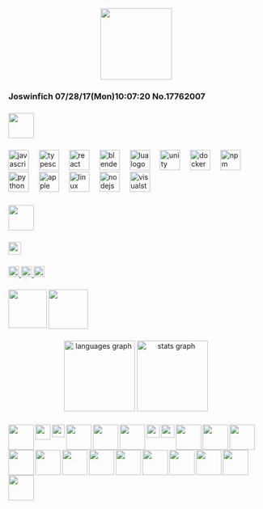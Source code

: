 <div align="center">
  <img height="141" src="https://i.imgur.com/JKDZH48.gif"  />
</div>

###

<h3 align="left">Joswinfich 07/28/17(Mon)10:07:20 No.17762007</h3>

###

<div align="left">
  <img height="50" src="https://magneticdogz.neocities.org/media/graphics/banners/games3.gif"  />
</div>

###

<div align="left">
  <img src="https://img.shields.io/badge/JavaScript-F7DF1E?logo=javascript&logoColor=black&style=for-the-badge" height="40" alt="javascript logo"  />
  <img width="12" />
  <img src="https://img.shields.io/badge/TypeScript-3178C6?logo=typescript&logoColor=white&style=for-the-badge" height="40" alt="typescript logo"  />
  <img width="12" />
  <img src="https://img.shields.io/badge/React-61DAFB?logo=react&logoColor=black&style=for-the-badge" height="40" alt="react logo"  />
  <img width="12" />
  <img src="https://img.shields.io/badge/Blender-F5792A?logo=blender&logoColor=black&style=for-the-badge" height="40" alt="blender logo"  />
  <img width="12" />
  <img src="https://img.shields.io/badge/Lua-2C2D72?logo=lua&logoColor=white&style=for-the-badge" height="40" alt="lua logo"  />
  <img width="12" />
  <img src="https://img.shields.io/badge/Unity-FFFFFF?logo=unity&logoColor=black&style=for-the-badge" height="40" alt="unity logo"  />
  <img width="12" />
  <img src="https://img.shields.io/badge/Docker-2496ED?logo=docker&logoColor=white&style=for-the-badge" height="40" alt="docker logo"  />
  <img width="12" />
  <img src="https://img.shields.io/badge/npm-CB3837?logo=npm&logoColor=white&style=for-the-badge" height="40" alt="npm logo"  />
  <img width="12" />
  <img src="https://img.shields.io/badge/Python-3776AB?logo=python&logoColor=white&style=for-the-badge" height="40" alt="python logo"  />
  <img width="12" />
  <img src="https://img.shields.io/badge/Apple-000000?logo=apple&logoColor=white&style=for-the-badge" height="40" alt="apple logo"  />
  <img width="12" />
  <img src="https://img.shields.io/badge/Linux-FCC624?logo=linux&logoColor=black&style=for-the-badge" height="40" alt="linux logo"  />
  <img width="12" />
  <img src="https://img.shields.io/badge/Node.js-339933?logo=nodedotjs&logoColor=white&style=for-the-badge" height="40" alt="nodejs logo"  />
  <img width="12" />
  <img src="https://img.shields.io/badge/Visual Studio-5C2D91?logo=visualstudio&logoColor=white&style=for-the-badge" height="40" alt="visualstudio logo"  />
</div>

###

<div align="left">
  <img height="50" src="https://magneticdogz.neocities.org/media/graphics/banners/anime5.gif"  />
</div>

###

<div align="left">
  <img height="25" src="https://external-media.spacehey.net/media/sOxBu9YzENXClg99Zqod8IqGm-p8LFmptix0gY2O4vVA=/https://files.catbox.moe/5lhkkj.gif"  />
</div>

###

<div align="left">
  <a href="@joswinfich" target="_blank">
    <img src="https://img.shields.io/static/v1?message=Discord&logo=discord&label=&color=7289DA&logoColor=white&labelColor=&style=plastic" height="21" alt="discord logo"  />
  </a>
  <a href="joswinfich@gmail.com" target="_blank">
    <img src="https://img.shields.io/static/v1?message=Gmail&logo=gmail&label=&color=D14836&logoColor=white&labelColor=&style=plastic" height="21" alt="gmail logo"  />
  </a>
  <a href="https://tryhackme.com/p/joswinfich" target="_blank">
    <img src="https://img.shields.io/static/v1?message=TryHackMe&logo=tryhackme&label=&color=88cc14&logoColor=white&labelColor=&style=plastic" height="21" alt="tryhackme logo"  />
  </a>
</div>

###

<img align="left" height="76" src="https://i.imgur.com/x8HBHLQ.png"  />

###

<div align="left">
  <img height="78" src="https://magneticdogz.neocities.org/media/graphics/banners/lain.gif"  />
</div>

###

<div align="center">
  <img src="https://github-readme-stats.vercel.app/api/top-langs?username=joswinfich&locale=en&hide_title=false&layout=compact&card_width=320&langs_count=6&theme=github_dark&hide_border=true&order=2" height="140" alt="languages graph"  />
  <img src="https://github-readme-stats.vercel.app/api?username=joswinfich&hide_title=false&hide_rank=false&show_icons=true&include_all_commits=true&count_private=true&disable_animations=false&theme=github_dark&locale=en&hide_border=true&order=1" height="140" alt="stats graph"  />
</div>

###

<img align="left" height="50" src="https://magneticdogz.neocities.org/media/graphics/buttons/arizona.gif"  />

###

<img align="left" height="30" src="https://magneticdogz.neocities.org/media/graphics/blinkies/invaderzim3.gif"  />

###

<img align="left" height="25" src="https://magneticdogz.neocities.org/media/graphics/blinkies/sameasiteverwas.gif"  />

###

<img align="left" height="50" src="https://magneticdogz.neocities.org/media/graphics/buttons/bob.gif"  />

###

<img align="left" height="50" src="https://magneticdogz.neocities.org/media/graphics/buttons/piracy.gif"  />

###

<img align="left" height="50" src="https://magneticdogz.neocities.org/media/graphics/buttons/nft.gif"  />

###

<img align="left" height="26" src="https://magneticdogz.neocities.org/media/graphics/blinkies/adult.gif"  />

###

<img align="left" height="26" src="https://magneticdogz.neocities.org/media/graphics/blinkies/back.gif"  />

###

<img align="left" height="50" src="https://cyber.dabamos.de/88x31/anibanner.gif"  />

###

<img align="left" height="50" src="https://cyber.dabamos.de/88x31/disaster.gif"  />

###

<img align="left" height="50" src="https://cyber.dabamos.de/88x31/amd_now.gif"  />

###

<img align="left" height="50" src="https://cyber.dabamos.de/88x31/fckgoogle.gif"  />

###

<img align="left" height="50" src="https://cyber.dabamos.de/88x31/doombut.gif"  />

###

<img align="left" height="50" src="https://cyber.dabamos.de/88x31/ezgif2.gif"  />

###

<img align="left" height="50" src="https://cyber.dabamos.de/88x31/pyroani.gif"  />

###

<img align="left" height="50" src="https://cyber.dabamos.de/88x31/roxasbox.gif"  />

###

<img align="left" height="50" src="https://cyber.dabamos.de/88x31/rumia.gif"  />

###

<img align="left" height="50" src="https://cyber.dabamos.de/88x31/phone.gif"  />

###

<img align="left" height="50" src="https://cyber.dabamos.de/88x31/top_mill_ban.gif"  />

###

<img align="left" height="50" src="https://cyber.dabamos.de/88x31/trashparadise.gif"  />

###

<img align="left" height="50" src="https://cyber.dabamos.de/88x31/pothead.gif"  />

###
